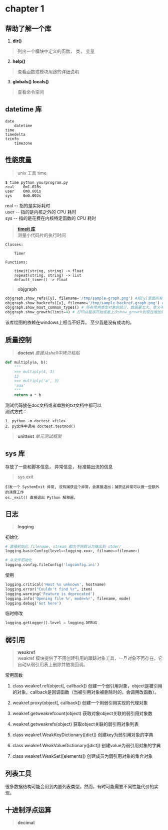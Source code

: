 # chapter 1

## 帮助了解一个库
1. **dir()**  
> 列出一个模块中定义的函数， 类， 变量

2. **help()**  
>查看函数或模块用途的详细说明

3. **globals()** **locals()**
>查看命令空间

## datetime 库
    date
        datetime
    time
    timedelta
    tzinfo
        timezone

## 性能度量
>unix 工具 time  

~~~shell
$ time python yourprogram.py
real    0m1.028s
user    0m0.001s
sys     0m0.003s
~~~
real -- 指的是实际耗时  
user -- 指的是内核之外的 CPU 耗时  
sys -- 指的是花费在内核特定函数的 CPU 耗时

>[**timeit 库**](http://python.usyiyi.cn/python_278/library/timeit.html)  
测量小代码片的执行时间

    Classes:

        Timer

    Functions:

        timeit(string, string) -> float
        repeat(string, string) -> list
        default_timer() -> float

>**objgraph**  

~~~python
objgraph.show_refs([y], filename='/tmp/sample-graph.png') #把[y]里面所有对象的引用画出来  
objgraph.show_backrefs([x], filename='/tmp/sample-backref-graph.png') # 把对x对象的引用全部画出来  
objgraph.show_most_common_types() # 所有常用类型对象的统计，数据量太大，意义不大  
objgraph.show_growth(limit=4) # 打印从程序开始或者上次show_growth到现在增加的对象（按照增加量的大小排序）  
~~~

该库绘图的依赖在windows上相当不好弄， 至少我是没有成功的。


## 质量控制
>**doctest**  *直接从shell中拷贝粘贴*

~~~python
def multiply(a, b):
    """
    >>> multiply(4, 3)
    12
    >>> multiply('a', 3)
    'aaa'
    """
    return a * b
~~~
测试代码放在doc文档或者单独的txt文档中都可以  
测试方式：

    1. python -m doctest <file>
    2. py文件中调用 doctest.testmod()

>**unittest** *单元测试框架*



## sys 库

存放了一些和脚本信息， 异常信息， 标准输出流的信息

> sys.exit  

~~~
引发一个 SystemExit 异常, 没有捕获这个异常，会直接退出；捕获这异常可以做一些额外的清理工作
os._exit() 直接退出 Python 解释器，
~~~

## 日志
> **logging**

初始化
~~~python
# 直接初始化 filename, stream 都为空则默认为输出到 stderr
logging.basicConfig(level=<logging.xxx>, filname=<filename>)

# 从文件初始化
logging.config.fileConfig('logconfig.ini')    
~~~



使用
~~~python
logging.critical('Host %s unknown', hostname)
logging.error("Couldn't find %r", item)
logging.warning('Feature is deprecated')
logging.info('Opening file %r, mode=%r', filename, mode)
logging.debug('Got here')
~~~

临时修改
~~~python
logging.getLogger().level = logging.DEBUG
~~~


## 弱引用
>**weakref**  
 weakref 模块提供了不用创建引用的跟踪对象工具，一旦对象不再存在，它自动从弱引用表上删除并触发回调。

常用函数
1. class weakref.ref(object[, callback])
    创建一个弱引用对象，object是被引用的对象，callback是回调函数（当被引用对象被删除时的，会调用改函数）。

2. weakref.proxy(object[, callback])
   创建一个用弱引用实现的代理对象

3. weakref.getweakrefcount(object)
   获取对象object关联的弱引用对象数

4. weakref.getweakrefs(object)
   获取object关联的弱引用对象列表

5. class weakref.WeakKeyDictionary([dict])
   创建key为弱引用对象的字典

6. class weakref.WeakValueDictionary([dict])
   创建value为弱引用对象的字典

7. class weakref.WeakSet([elements])
   创建成员为弱引用对象的集合对象

## 列表工具  
很多数据结构可能会用到内置列表类型。然而，有时可能需要不同性能代价的实现。


## 十进制浮点运算  
> **decimal**
